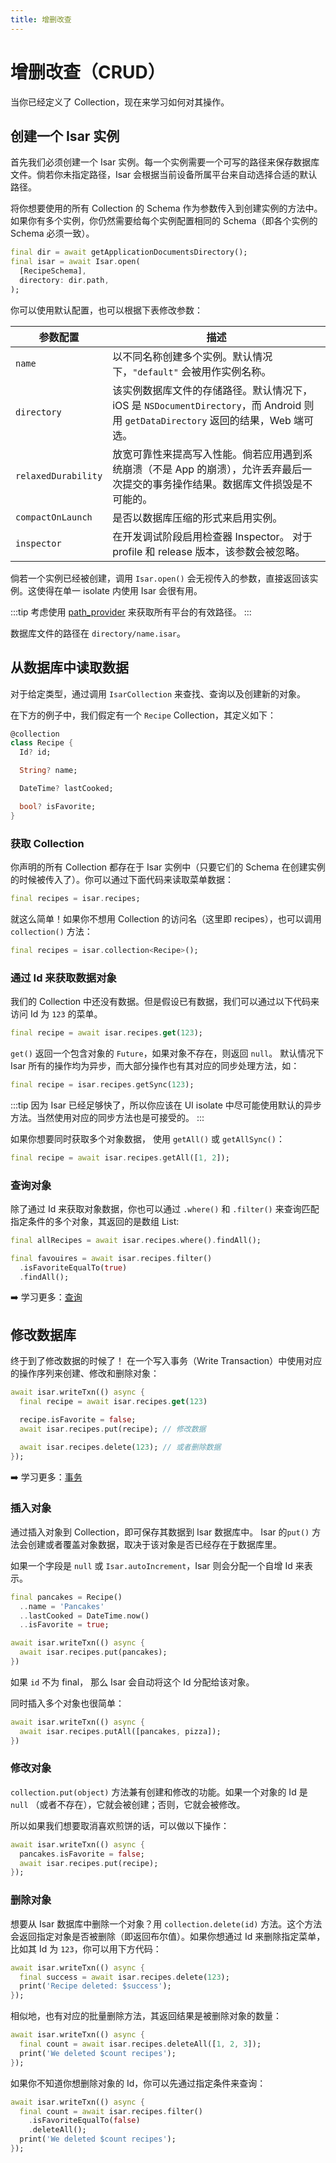 ```yaml
---
title: 增删改查
---
```


# 增删改查（CRUD）

当你已经定义了 Collection，现在来学习如何对其操作。

## 创建一个 Isar 实例

首先我们必须创建一个 Isar 实例。每一个实例需要一个可写的路径来保存数据库文件。倘若你未指定路径，Isar 会根据当前设备所属平台来自动选择合适的默认路径。

将你想要使用的所有 Collection 的 Schema 作为参数传入到创建实例的方法中。如果你有多个实例，你仍然需要给每个实例配置相同的 Schema（即各个实例的 Schema 必须一致）。

```dart
final dir = await getApplicationDocumentsDirectory();
final isar = await Isar.open(
  [RecipeSchema],
  directory: dir.path,
);
```

你可以使用默认配置，也可以根据下表修改参数：

| 参数配置            | 描述                                                                                                                              |
| ------------------- | --------------------------------------------------------------------------------------------------------------------------------- |
| `name`              | 以不同名称创建多个实例。默认情况下，`"default"` 会被用作实例名称。                                                                |
| `directory`         | 该实例数据库文件的存储路径。默认情况下，iOS 是 `NSDocumentDirectory`，而 Android 则用 `getDataDirectory` 返回的结果，Web 端可选。 |
| `relaxedDurability` | 放宽可靠性来提高写入性能。倘若应用遇到系统崩溃（不是 App 的崩溃），允许丢弃最后一次提交的事务操作结果。数据库文件损毁是不可能的。 |
| `compactOnLaunch`   | 是否以数据库压缩的形式来启用实例。                                                                                                |
| `inspector`         | 在开发调试阶段启用检查器 Inspector。 对于 profile 和 release 版本，该参数会被忽略。                                               |

倘若一个实例已经被创建，调用 `Isar.open()` 会无视传入的参数，直接返回该实例。这使得在单一 isolate 内使用 Isar 会很有用。

:::tip
考虑使用 [path_provider](https://pub.dev/packages/path_provider) 来获取所有平台的有效路径。
:::

数据库文件的路径在 `directory/name.isar`。

## 从数据库中读取数据

对于给定类型，通过调用 `IsarCollection` 来查找、查询以及创建新的对象。

在下方的例子中，我们假定有一个 `Recipe` Collection，其定义如下：

```dart
@collection
class Recipe {
  Id? id;

  String? name;

  DateTime? lastCooked;

  bool? isFavorite;
}
```

### 获取 Collection

你声明的所有 Collection 都存在于 Isar 实例中（只要它们的 Schema 在创建实例的时候被传入了）。你可以通过下面代码来读取菜单数据：

```dart
final recipes = isar.recipes;
```

就这么简单！如果你不想用 Collection 的访问名（这里即 recipes），也可以调用 `collection()` 方法：

```dart
final recipes = isar.collection<Recipe>();
```

### 通过 Id 来获取数据对象

我们的 Collection 中还没有数据。但是假设已有数据，我们可以通过以下代码来访问 Id 为 `123` 的菜单。

```dart
final recipe = await isar.recipes.get(123);
```

`get()` 返回一个包含对象的 `Future`，如果对象不存在，则返回 `null`。 默认情况下 Isar 所有的操作均为异步，而大部分操作也有其对应的同步处理方法，如：

```dart
final recipe = isar.recipes.getSync(123);
```

:::tip
因为 Isar 已经足够快了，所以你应该在 UI isolate 中尽可能使用默认的异步方法。当然使用对应的同步方法也是可接受的。
:::

如果你想要同时获取多个对象数据， 使用 `getAll()` 或 `getAllSync()`：

```dart
final recipe = await isar.recipes.getAll([1, 2]);
```

### 查询对象

除了通过 Id 来获取对象数据，你也可以通过 `.where()` 和 `.filter()` 来查询匹配指定条件的多个对象，其返回的是数组 List:

```dart
final allRecipes = await isar.recipes.where().findAll();

final favouires = await isar.recipes.filter()
  .isFavoriteEqualTo(true)
  .findAll();
```

➡️ 学习更多：[查询](queries)

## 修改数据库

终于到了修改数据的时候了！ 在一个写入事务（Write Transaction）中使用对应的操作序列来创建、修改和删除对象：

```dart
await isar.writeTxn(() async {
  final recipe = await isar.recipes.get(123)

  recipe.isFavorite = false;
  await isar.recipes.put(recipe); // 修改数据

  await isar.recipes.delete(123); // 或者删除数据
});
```

➡️ 学习更多：[事务](transactions)

### 插入对象

通过插入对象到 Collection，即可保存其数据到 Isar 数据库中。 Isar 的`put()` 方法会创建或者覆盖对象数据，取决于该对象是否已经存在于数据库里。

如果一个字段是 `null` 或 `Isar.autoIncrement`，Isar 则会分配一个自增 Id 来表示。

```dart
final pancakes = Recipe()
  ..name = 'Pancakes'
  ..lastCooked = DateTime.now()
  ..isFavorite = true;

await isar.writeTxn(() async {
  await isar.recipes.put(pancakes);
})
```

如果 `id` 不为 final， 那么 Isar 会自动将这个 Id 分配给该对象。

同时插入多个对象也很简单：

```dart
await isar.writeTxn(() async {
  await isar.recipes.putAll([pancakes, pizza]);
})
```

### 修改对象

`collection.put(object)` 方法兼有创建和修改的功能。如果一个对象的 Id 是 `null` （或者不存在），它就会被创建；否则，它就会被修改。

所以如果我们想要取消喜欢煎饼的话，可以做以下操作：

```dart
await isar.writeTxn(() async {
  pancakes.isFavorite = false;
  await isar.recipes.put(recipe);
});
```

### 删除对象

想要从 Isar 数据库中删除一个对象？用 `collection.delete(id)` 方法。这个方法会返回指定对象是否被删除（即返回布尔值）。如果你想通过 Id 来删除指定菜单，比如其 Id 为 `123`，你可以用下方代码：

```dart
await isar.writeTxn(() async {
  final success = await isar.recipes.delete(123);
  print('Recipe deleted: $success');
});
```

相似地，也有对应的批量删除方法，其返回结果是被删除对象的数量：

```dart
await isar.writeTxn(() async {
  final count = await isar.recipes.deleteAll([1, 2, 3]);
  print('We deleted $count recipes');
});
```

如果你不知道你想删除对象的 Id，你可以先通过指定条件来查询：

```dart
await isar.writeTxn(() async {
  final count = await isar.recipes.filter()
    .isFavoriteEqualTo(false)
    .deleteAll();
  print('We deleted $count recipes');
});
```
